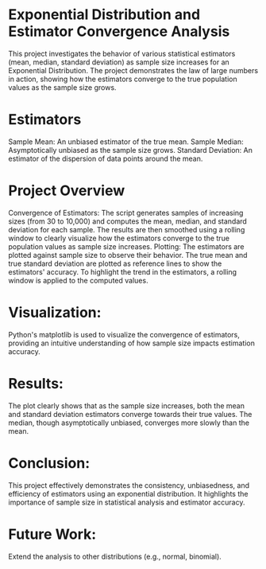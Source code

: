 # Exponential Distribution and Estimator Convergence Analysis

This project investigates the behavior of various statistical estimators (mean, median, standard deviation) as sample size increases for an Exponential Distribution. The project demonstrates the law of large numbers in action, showing how the estimators converge to the true population values as the sample size grows.
# Estimators
Sample Mean: An unbiased estimator of the true mean.
Sample Median: Asymptotically unbiased as the sample size grows.
Standard Deviation: An estimator of the dispersion of data points around the mean.

# Project Overview
Convergence of Estimators: The script generates samples of increasing sizes (from 30 to 10,000) and computes the mean, median, and standard deviation for each sample. The results are then smoothed using a rolling window to clearly visualize how the estimators converge to the true population values as sample size increases. Plotting: The estimators are plotted against sample size to observe their behavior. The true mean and true standard deviation are plotted as reference lines to show the estimators' accuracy. To highlight the trend in the estimators, a rolling window is applied to the computed values.
# Visualization:
Python's matplotlib is used to visualize the convergence of estimators, providing an intuitive understanding of how sample size impacts estimation accuracy.
# Results:
The plot clearly shows that as the sample size increases, both the mean and standard deviation estimators converge towards their true values. The median, though asymptotically unbiased, converges more slowly than the mean.
# Conclusion:
This project effectively demonstrates the consistency, unbiasedness, and efficiency of estimators using an exponential distribution. It highlights the importance of sample size in statistical analysis and estimator accuracy.
# Future Work:
Extend the analysis to other distributions (e.g., normal, binomial).

